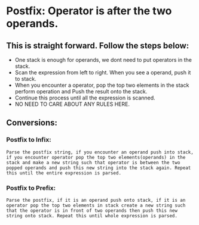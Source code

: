 # Postfix: Operator is after the two operands.
## This is straight forward. Follow the steps below:
   * One stack is enough for operands, we dont need to put operators in the stack.
   * Scan the expression from left to right. When you see a operand, push it to stack.
   * When you encounter a operator, pop the top two elements in the stack perform operation and 
     Push the result onto the stack.
   * Continue this process until all the expression is scanned.
   * NO NEED TO CARE ABOUT ANY RULES HERE.

## Conversions:
### Postfix to Infix:
    Parse the postfix string, if you encounter an operand push into stack, if you encounter operator pop the top two elements(operands) in the stack and make a new string such that operator is between the two popped operands and push this new string into the stack again. Repeat this until the entire expression is parsed.
    
### Postfix to Prefix:
    Parse the postfix, if it is an operand push onto stack, if it is an operator pop the top two elements in stack create a new string such that the operator is in front of two operands then push this new string onto stack. Repeat this until whole expression is parsed.